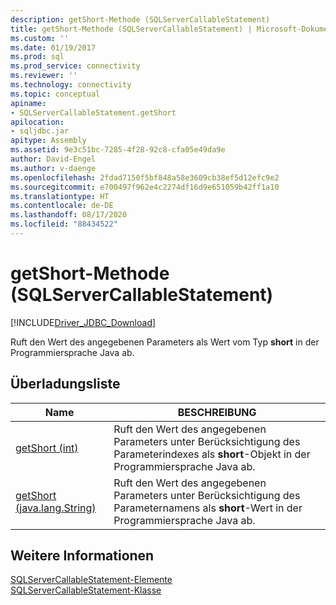 ```yaml
---
description: getShort-Methode (SQLServerCallableStatement)
title: getShort-Methode (SQLServerCallableStatement) | Microsoft-Dokumentation
ms.custom: ''
ms.date: 01/19/2017
ms.prod: sql
ms.prod_service: connectivity
ms.reviewer: ''
ms.technology: connectivity
ms.topic: conceptual
apiname:
- SQLServerCallableStatement.getShort
apilocation:
- sqljdbc.jar
apitype: Assembly
ms.assetid: 9e3c51bc-7285-4f28-92c8-cfa05e49da9e
author: David-Engel
ms.author: v-daenge
ms.openlocfilehash: 2fdad7150f5bf848a58e3609cb38ef5d12efc9e2
ms.sourcegitcommit: e700497f962e4c2274df16d9e651059b42ff1a10
ms.translationtype: HT
ms.contentlocale: de-DE
ms.lasthandoff: 08/17/2020
ms.locfileid: "88434522"
---
```

# <a name="getshort-method-sqlservercallablestatement"></a>getShort-Methode (SQLServerCallableStatement)
[!INCLUDE[Driver_JDBC_Download](../../../includes/driver_jdbc_download.md)]

  Ruft den Wert des angegebenen Parameters als Wert vom Typ **short** in der Programmiersprache Java ab.  
  
## <a name="overload-list"></a>Überladungsliste  
  
|Name|BESCHREIBUNG|  
|----------|-----------------|  
|[getShort (int)](../../../connect/jdbc/reference/getshort-method-int.md)|Ruft den Wert des angegebenen Parameters unter Berücksichtigung des Parameterindexes als **short**-Objekt in der Programmiersprache Java ab.|  
|[getShort (java.lang.String)](../../../connect/jdbc/reference/getshort-method-java-lang-string.md)|Ruft den Wert des angegebenen Parameters unter Berücksichtigung des Parameternamens als **short**-Wert in der Programmiersprache Java ab.|  
  
## <a name="see-also"></a>Weitere Informationen  
 [SQLServerCallableStatement-Elemente](../../../connect/jdbc/reference/sqlservercallablestatement-members.md)   
 [SQLServerCallableStatement-Klasse](../../../connect/jdbc/reference/sqlservercallablestatement-class.md)  
  
  
